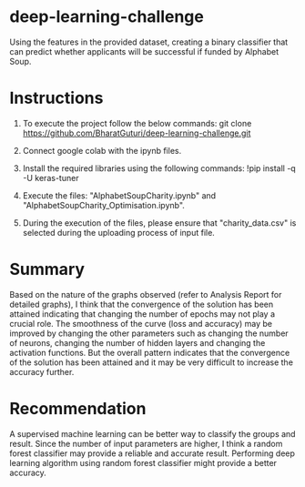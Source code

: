 # deep-learning-challenge
Using the features in the provided dataset, creating a binary classifier that can predict whether applicants will be successful if funded by Alphabet Soup.

# Instructions

1)  To execute the project follow the below commands: git clone https://github.com/BharatGuturi/deep-learning-challenge.git

2)  Connect google colab with the ipynb files.

3)  Install the required libraries using the following commands: !pip install -q -U keras-tuner

4) Execute the files: "AlphabetSoupCharity.ipynb" and "AlphabetSoupCharity_Optimisation.ipynb".

5) During the execution of the files, please ensure that "charity_data.csv" is selected during the uploading process of input file.

#  Summary
Based on the nature of the graphs observed (refer to Analysis Report for detailed graphs), I think that the convergence of the solution has been attained indicating that changing the number of epochs may not play a crucial role. The smoothness of the curve (loss and accuracy) may be improved by changing the other parameters such as changing the number of neurons, changing the number of hidden layers and changing the activation functions. But the overall pattern indicates that the convergence of the solution has been attained and it may be very difficult to increase the accuracy further.

#  Recommendation
A supervised machine learning can be better way to classify the groups and result. Since the number of input parameters are higher, I think a random forest classifier may provide a reliable and accurate result. Performing deep learning algorithm using random forest classifier might provide a better accuracy.
